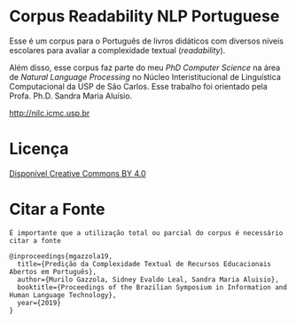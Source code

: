 # Corpus Readability NLP Portuguese
Esse é um corpus para o Português de livros didáticos com diversos níveis escolares para avaliar a complexidade textual (_readability_).

Além disso, esse corpus faz parte do meu _PhD Computer Science_ na área de _Natural Language Processing_ no Núcleo Interistitucional de Linguística Computacional da USP de São Carlos. Esse trabalho foi orientado pela Profa. Ph.D. Sandra Maria Aluísio.

http://nilc.icmc.usp.br

# Licença
[Disponível Creative Commons BY 4.0](https://creativecommons.org/licenses/by/4.0/)

# Citar a Fonte
`É importante que a utilização total ou parcial do corpus é necessário citar a fonte`
````
@inproceedings{mgazzola19,
  title={Predição da Complexidade Textual de Recursos Educacionais Abertos em Português},
  author={Murilo Gazzola, Sidney Evaldo Leal, Sandra Maria Aluisio},
  booktitle={Proceedings of the Brazilian Symposium in Information and Human Language Technology},
  year={2019}
}
````
